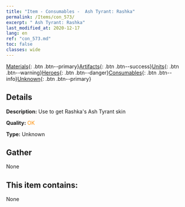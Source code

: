 ```yaml
---
title: "Item - Consumables -  Ash Tyrant: Rashka"
permalink: /Items/con_573/
excerpt: " Ash Tyrant: Rashka"
last_modified_at: 2020-12-17
lang: en
ref: "con_573.md"
toc: false
classes: wide
---
```

 [Materials](/Items/){: .btn .btn--primary}[Artifacts](/Items/Artifacts/){: .btn .btn--success}[Units](/Items/Units/){: .btn .btn--warning}[Heroes](/Items/Heroes/){: .btn .btn--danger}[Consumables](/Items/Consumables/){: .btn .btn--info}[Unknown](/Items/Unknown/){: .btn .btn--primary}

## Details
 **Description:** Use to get Rashka's Ash Tyrant skin

 **Quality:** <span style="color: #FF8C00">OK</span>

 **Type:** Unknown

## Gather

  None

## This item contains:

  None

